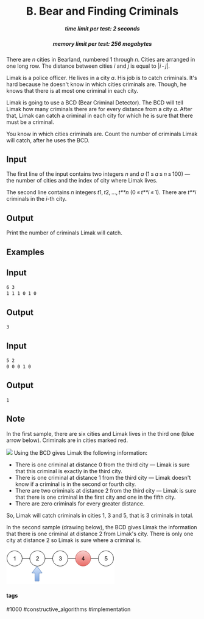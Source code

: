 <h1 style='text-align: center;'> B. Bear and Finding Criminals</h1>

<h5 style='text-align: center;'>time limit per test: 2 seconds</h5>
<h5 style='text-align: center;'>memory limit per test: 256 megabytes</h5>

There are *n* cities in Bearland, numbered 1 through *n*. Cities are arranged in one long row. The distance between cities *i* and *j* is equal to |*i* - *j*|.

Limak is a police officer. He lives in a city *a*. His job is to catch criminals. It's hard because he doesn't know in which cities criminals are. Though, he knows that there is at most one criminal in each city.

Limak is going to use a BCD (Bear Criminal Detector). The BCD will tell Limak how many criminals there are for every distance from a city *a*. After that, Limak can catch a criminal in each city for which he is sure that there must be a criminal.

You know in which cities criminals are. Count the number of criminals Limak will catch, after he uses the BCD.

## Input

The first line of the input contains two integers *n* and *a* (1 ≤ *a* ≤ *n* ≤ 100) — the number of cities and the index of city where Limak lives.

The second line contains *n* integers *t*1, *t*2, ..., *t**n* (0 ≤ *t**i* ≤ 1). There are *t**i* criminals in the *i*-th city.

## Output

Print the number of criminals Limak will catch.

## Examples

## Input


```
6 3  
1 1 1 0 1 0  

```
## Output


```
3  

```
## Input


```
5 2  
0 0 0 1 0  

```
## Output


```
1  

```
## Note

In the first sample, there are six cities and Limak lives in the third one (blue arrow below). Criminals are in cities marked red.

 ![](images/74445df6818d0a935b3cc471d18d64101be6f281.png) Using the BCD gives Limak the following information:

* There is one criminal at distance 0 from the third city — Limak is sure that this criminal is exactly in the third city.
* There is one criminal at distance 1 from the third city — Limak doesn't know if a criminal is in the second or fourth city.
* There are two criminals at distance 2 from the third city — Limak is sure that there is one criminal in the first city and one in the fifth city.
* There are zero criminals for every greater distance.

So, Limak will catch criminals in cities 1, 3 and 5, that is 3 criminals in total.

In the second sample (drawing below), the BCD gives Limak the information that there is one criminal at distance 2 from Limak's city. There is only one city at distance 2 so Limak is sure where a criminal is.

 ![](images/29ef2cf9c05ba72a72df63f1bf4e3ec4b88fdb0b.png) 

#### tags 

#1000 #constructive_algorithms #implementation 